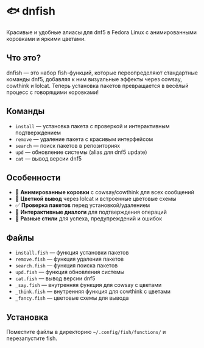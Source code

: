 # 🐟 dnfish

Красивые и удобные алиасы для dnf5 в Fedora Linux с анимированными коровками и яркими цветами.

## Что это?

dnfish — это набор fish-функций, которые переопределяют стандартные команды dnf5, добавляя к ним визуальные эффекты через cowsay, cowthink и lolcat. Теперь установка пакетов превращается в весёлый процесс с говорящими коровками!

## Команды

- `install` — установка пакета с проверкой и интерактивным подтверждением
- `remove` — удаление пакета с красивым интерфейсом
- `search` — поиск пакетов в репозиториях
- `upd` — обновление системы (alias для dnf5 update)
- `cat` — вывод версии dnf5

## Особенности

- 🐄 **Анимированные коровки** с cowsay/cowthink для всех сообщений
- 🌈 **Цветной вывод** через lolcat и встроенные цветовые схемы
- ✅ **Проверка пакетов** перед установкой/удалением
- 💬 **Интерактивные диалоги** для подтверждения операций
- 🎨 **Разные стили** для успеха, предупреждений и ошибок

## Файлы

- `install.fish` — функция установки пакетов
- `remove.fish` — функция удаления пакетов
- `search.fish` — функция поиска пакетов
- `upd.fish` — функция обновления системы
- `cat.fish` — вывод версии dnf5
- `_say.fish` — внутренняя функция для cowsay с цветами
- `_think.fish` — внутренняя функция для cowthink с цветами
- `_fancy.fish` — цветовые схемы для вывода

## Установка

Поместите файлы в директорию `~/.config/fish/functions/` и перезапустите fish.
